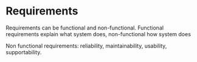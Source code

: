 # Requirements

Requirements can be functional and non-functional. Functional requirements explain what system does, non-functional how system does

Non functional requirements: reliability, maintainability, usability, supportability.
